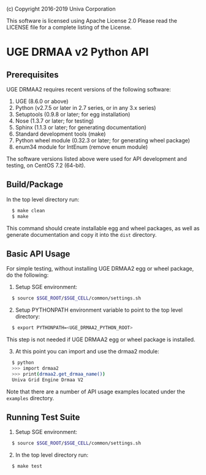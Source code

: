 (c) Copyright 2016-2019 Univa Corporation

This software is licensed using Apache License 2.0 
Please read the LICENSE file for a complete listing of the License.

# UGE DRMAA v2 Python API 

## Prerequisites

UGE DRMAA2 requires recent versions of the following software:

1. UGE (8.6.0 or above)
2. Python (v2.7.5 or later in 2.7 series, or in any 3.x series)
3. Setuptools (0.9.8 or later; for egg installation)
4. Nose (1.3.7 or later; for testing)
5. Sphinx (1.1.3 or later; for generating documentation)
6. Standard development tools (make)
7. Python wheel module (0.32.3 or later; for generating wheel package)
8. enum34 module for IntEnum (remove enum module)

The software versions listed above were used for API development and
testing, on CentOS 7.2 (64-bit). 

## Build/Package

In the top level directory run:

```sh
  $ make clean
  $ make
```

This command should create installable egg and wheel packages, as well
as generate documentation and copy it into the `dist` directory.

## Basic API Usage

For simple testing, without installing UGE DRMAA2 egg or wheel package, 
do the following:

1) Setup SGE environment:

```sh
  $ source $SGE_ROOT/$SGE_CELL/common/settings.sh
```

2) Setup PYTHONPATH environment variable to point to the top level directory:

```sh
  $ export PYTHONPATH=<UGE_DRMAA2_PYTHON_ROOT>
```

This step is not needed if UGE DRMAA2 egg or wheel package 
is installed.

3) At this point you can import and use the drmaa2 module:

```sh
  $ python
  >>> import drmaa2
  >>> print(drmaa2.get_drmaa_name())
  Univa Grid Engine Drmaa V2
```

Note that there are a number of API usage examples located under the `examples` directory.

## Running Test Suite

1) Setup SGE environment:

```sh
  $ source $SGE_ROOT/$SGE_CELL/common/settings.sh
```

2) In the top level directory run:

```sh
  $ make test
```

